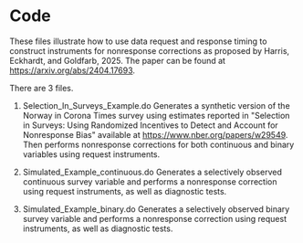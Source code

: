 # Code
These files illustrate how to use data request and response timing to construct instruments for nonresponse corrections as proposed by Harris, Eckhardt, and Goldfarb, 2025. The paper can be found at https://arxiv.org/abs/2404.17693.

There are 3 files.

1. Selection_In_Surveys_Example.do
Generates a synthetic version of the Norway in Corona Times survey using estimates reported in "Selection in Surveys: Using Randomized Incentives to Detect and Account for Nonresponse Bias" available at https://www.nber.org/papers/w29549.
Then performs nonresponse corrections for both continuous and binary variables using request instruments.

2. Simulated_Example_continuous.do
Generates a selectively observed continuous survey variable and performs a nonresponse correction using request instruments, as well as diagnostic tests.

3. Simulated_Example_binary.do
Generates a selectively observed binary survey variable and performs a nonresponse correction using request instruments, as well as diagnostic tests.


